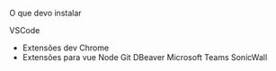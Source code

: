 O que devo instalar

VSCode
  - Extensões dev
Chrome
  - Extensões para vue
Node
Git
DBeaver
Microsoft Teams
SonicWall